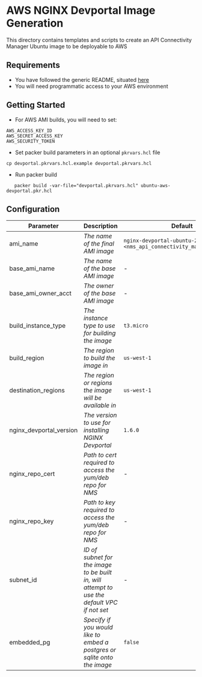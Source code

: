 # AWS NGINX Devportal Image Generation

This directory contains templates and scripts to create an API Connectivity Manager Ubuntu image to be deployable to AWS

## Requirements

- You have followed the generic README, situated [here](../../README.md)
- You will need programmatic access to your AWS environment

## Getting Started

- For AWS AMI builds, you will need to set:

```shell
AWS_ACCESS_KEY_ID
AWS_SECRET_ACCESS_KEY
AWS_SECURITY_TOKEN
```

- Set packer build parameters in an optional `pkrvars.hcl` file

```shell
cp devportal.pkrvars.hcl.example devportal.pkrvars.hcl
```

- Run packer build

```shell
   packer build -var-file="devportal.pkrvars.hcl" ubuntu-aws-devportal.pkr.hcl
```

## Configuration

| Parameter               | Description                                                                                 | Default                                                               | Required |
| ----------------------- | ------------------------------------------------------------------------------------------- | --------------------------------------------------------------------- | -------- |
| ami_name                | _The name of the final AMI image_                                                           | `nginx-devportal-ubuntu-20-04-<nms_api_connectivity_manager_version>` | No       |
| base_ami_name           | _The name of the base AMI image_                                                            | -                                                                     | Yes      |
| base_ami_owner_acct     | _The owner of the base AMI image_                                                           | -                                                                     | Yes      |
| build_instance_type     | _The instance type to use for building the image_                                           | `t3.micro`                                                            | No       |
| build_region            | _The region to build the image in_                                                          | `us-west-1`                                                           | No       |
| destination_regions     | _The region or regions the image will be available in_                                      | `us-west-1`                                                           | No       |
| nginx_devportal_version | _The version to use for installing NGINX Devportal_                                         | `1.6.0`                                                               | No       |
| nginx_repo_cert         | _Path to cert required to access the yum/deb repo for NMS_                                  | -                                                                     | Yes      |
| nginx_repo_key          | _Path to key required to access the yum/deb repo for NMS_                                   | -                                                                     | Yes      |
| subnet_id               | _ID of subnet for the image to be built in, will attempt to use the default VPC if not set_ | -                                                                     | No       |
| embedded_pg             | _Specify if you would like to embed a postgres or sqlite onto the image_                    | `false`                                                               | No       |
